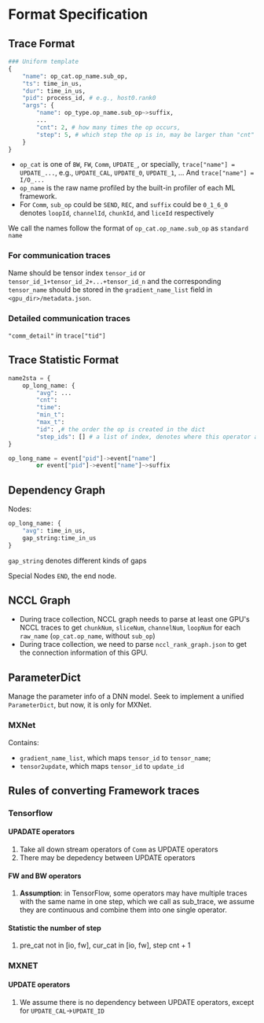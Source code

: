 # Format Specification

## Trace Format

```python
### Uniform template
{
    "name": op_cat.op_name.sub_op,
    "ts": time_in_us,
    "dur": time_in_us,
    "pid": process_id, # e.g., host0.rank0
    "args": {
        "name": op_type.op_name.sub_op~>suffix,
        ...
        "cnt": 2, # how many times the op occurs,
        "step": 5, # which step the op is in, may be larger than "cnt"
    }
}
```


- `op_cat` is one of `BW`, `FW`, `Comm`, `UPDATE_`, or specially, `trace["name"] = UPDATE_...`, e.g., `UPDATE_CAL`, `UPDATE_0`, `UPDATE_1`, ...  And `trace["name"] = I/O_...`
- `op_name` is the raw name profiled by the built-in profiler of each ML framework.
- For `Comm`, `sub_op` could be `SEND`, `REC`, and `suffix` could be `0_1_6_0` denotes `loopId`, `channelId`, `chunkId`, and `liceId` respectively
  
We call the names follow the format of `op_cat.op_name.sub_op` as `standard name`

### For communication traces
Name should be tensor index `tensor_id` or `tensor_id_1+tensor_id_2+...+tensor_id_n` and the corresponding `tensor_name` should be stored in the `gradient_name_list` field in `<gpu_dir>/metadata.json`.

### Detailed communication traces
`"comm_detail"` in `trace["tid"]`


## Trace Statistic Format
``` python
name2sta = {
    op_long_name: {
        "avg": ...
        "cnt":
        "time":
        "min_t":
        "max_t":
        "id": ,# the order the op is created in the dict
        "step_ids": [] # a list of index, denotes where this operator appears in the traces
}

op_long_name = event["pid"]->event["name"] 
        or event["pid"]->event["name"]~>suffix
```

## Dependency Graph
Nodes: 
```python
op_long_name: {
    "avg": time_in_us,
    gap_string:time_in_us
}
```
`gap_string` denotes different kinds of gaps

Special Nodes `END`, the end node.

## NCCL Graph
- During trace collection, NCCL graph needs to parse at least one GPU's NCCL traces to get `chunkNum`, `sliceNum`, `channelNum`, `loopNum` for each `raw_name` (`op_cat.op_name`, without `sub_op`)
- During trace collection, we need to parse `nccl_rank_graph.json` to get the connection information of this GPU.

## ParameterDict
Manage the parameter info of a DNN model. Seek to implement a unified `ParameterDict`, but now, it is only for MXNet.

### MXNet
Contains:
- `gradient_name_list`, which maps `tensor_id` to `tensor_name`;
- `tensor2update`, which maps `tensor_id` to `update_id`


## Rules of converting Framework traces
### Tensorflow
#### UPADATE operators
1. Take all down stream operators of `Comm` as UPDATE operators
2. There may be depedency between UPDATE operators
#### FW and BW operators
1. **Assumption**: in TensorFlow, some operators may have multiple traces with the same name in one step, which we call as sub_trace, we assume they are continuous and combine them into one single operator.

#### Statistic the number of step
1. pre_cat not in [io, fw], cur_cat in [io, fw], step cnt + 1

### MXNET
#### UPDATE operators
1. We assume there is no dependency between UPDATE operators, except for `UPDATE_CAL`->`UPDATE_ID`
